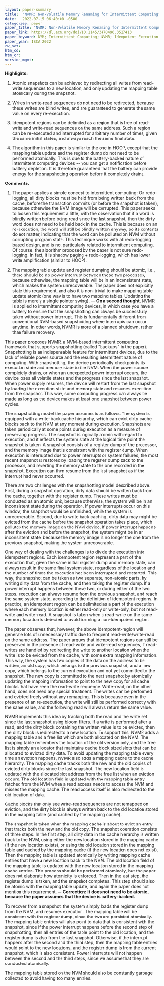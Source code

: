 ```yaml
---
layout: paper-summary
title:  "NvMR: Non-Volatile Memory Renaming for Intermittent Computing"
date:   2022-07-15 06:40:00 -0500
categories: paper
paper_title: "NvMR: Non-Volatile Memory Renaming for Intermittent Computing"
paper_link: https://dl.acm.org/doi/10.1145/3470496.3527413
paper_keyword: NVM; Intermittent Computing; NVMR; Idempotent Execution
paper_year: ISCA 2022
rw_set:
htm_cd:
htm_cr:
version_mgmt:
---
```


**Highlights:**

1. Atomic snapshots can be achieved by redirecting all writes from read-write sequences to a new location, and 
only updating the mapping table atomically during the snapshot.

2. Writes in write-read sequences do not need to be redirected, because these writes are blind writes, and 
are guaranteed to generate the same value on every re-execution.

3. Idempotent regions can be delimited as a region that is free of read-write and write-read sequences on the 
same address. Such a region can be re-executed and interrupted for arbitrary number of times, 
given the same initial states, and always reach the same final state.

4. The algorithm in this paper is similar to the one in HOOP, except that the mapping table update and the 
register dump do not need to be performed atomically. This is due to the battery-backed nature of intermittent 
computing devices -- you can get a notification before battery depletion. It is therefore guaranteed that the 
battery can provide energy for the snapshotting operation before it completely drains.

**Comments:**

1. The paper applies a simple concept to intermittent computing: On redo-logging, all dirty blocks must be held from
being written back from the cache, before the transaction commits (or before the snapshot is taken), 
because otherwise the NVM image will be corrupted.
This paper seeks to loosen this requirement a little, with the observation that if a word is blindly written
before being read since the last snapshot, then the dirty word does not need to be held back in the cache.
This is because on an re-execution, the word will still be blindly written anyway, so its contents do not matter,
indicating that the word can be polluted on NVM without corrupting program state.
This technique works with all redo-logging based design, and is not particularly related to intermittent computing.
Of course, the algorithm proposed by the paper is not pure redo-logging. In fact, it is shadow paging + redo-logging,
which has lower write amplification (similar to HOOP). 

2. The mapping table update and register dumping should be atomic, i.e., there should be no power interrupt
between these two processes, because otherwise, the mapping table will be in an inconsistent state, which
makes the system unrecoverable. The paper does not explicitly state this requirement, and also it is non-trivial
to make mapping table update atomic (one way is to have two mapping tables. Updating the table is merely a 
single pointer swing). -- **On a second thought**, NVMR is applied to intermittent computing devices, in which 
case you have a battery to ensure that the snapshotting can always be successfully taken without power interrupt.
This is fundamentally different from conventional NVM-based snapshotting where interrupts can occur anytime.
In other words, NVMR is more of a planned shutdown, rather than failure recovery.

This paper proposes NVMR, a NVM-based intermittent computing framework that supports snapshotting (called "backups"
in the paper). Snapshotting is an indispensable feature for intermittent devices, due to the lack of reliable 
power source and the resulting intermittent nature of computing. With snapshotting, the device periodically
checkpoints its execution state and memory state to the NVM. When the power source completely drains, or when an
unexpected power interrupt occurs, the device loses all volatile states and the progress since the last snapshot. 
When power supply resumes, the device will restart from the last snapshot by loading the execution state and memory
state and resumes execution from the snapshot. 
This way, some computing progress can always be made as long as the device makes at least one snapshot
between power cycles.

The snapshotting model the paper assumes is as follows. The system is equipped with a write-back cache hierarchy, 
which can evict dirty cache blocks back to the NVM at any moment during execution. 
Snapshots are taken periodically at some points during execution as a measure of preserving progress.
The snapshot is logically atomic with regard to execution, and it reflects the system state at the logical 
time point the snapshot is taken.
A snapshot consists of a register dump of the processor, and the memory image that is consistent with the 
register dump. 
When execution is interrupted due to power interrupts or system failures, the most recent snapshot is restored 
by loading the register dump back to the processor, and reverting the memory state to the one recorded in the snapshot.
Execution can then resume from the last snapshot as if the interrupt had never occurred.

There are two challenges with the snapshotting model described above. First, during a snapshot operation, dirty data
should be written back from the cache, together with the register dump. These writes must be conducted as an
atomic unit, because otherwise, the system will be in an inconsistent state during the operation. If power interrupts
occur on this window, the snapshot would be unfinished, while the system is unrecoverable.
Second, due to write back caching, dirty data may might be evicted from the cache
before the snapshot operation takes place, which pollutes the memory image on the NVM device. 
If power interrupt happens after the eviction and before the snapshot, the system might be in an inconsistent state,
because the memory image is no longer the one from the previous snapshot, making the system unrecoverable.

One way of dealing with the challenges is to divide the execution into idempotent regions. Each idempotent region
represent a part of the execution that, given the same initial register dump and memory state, 
can always result in the same final system state, regardless of the location and the number of times the 
execution has been interrupted and restarted.
This way, the snapshot can be taken as two separate, non-atomic parts, by writing dirty data from the cache, and 
then taking the register dump. If a power interrupt happens between these two, or during either of the two steps,
execution can always resume from the previous snapshot, and reach the same system state, according to the 
definition of idempotent regions.
In practice, an idempotent region can be delimited as a part of the execution where each memory location is either
read-only or write-only, but not read-write and write-read. 
A snapshot is taken when a read-write on the same memory location is detected to avoid forming a non-idempotent region.

The paper observes that, however, the above idempotent-region will generate lots of unnecessary traffic due to
frequent read-write/write-read on the same address.
The paper argues that idempotent regions can still be preserved in the presence of read-write and write-read
sequences, if read-writes are handled by redirecting the write to another location when the write
is to be evicted from the cache, with some extra mapping information. 
This way, the system has two copies of the data on the address to be written,
an old copy, which belongs to the previous snapshot, and a new copy, which belongs to the current execution and
not yet committed to the snapshot. The new copy is committed to the next snapshot by atomically updating the 
mapping information to point to the new copy for all cache blocks that have seen the read-write sequence.
Write-read, on the other hand, does not need any special treatment. The writes can be performed and 
evicted freely without any remapping. This is because even in the presence of an re-execution, the write will
still be performed correctly with the same value, and the following read will always return the same value.

NVMR implements this idea by tracking both the read and the write set since the last snapshot using bloom filters. 
If a write is performed after a read, and the dirty block containing the written value is to be evicted, then
the dirty block is redirected to a new location.
To support this, NVMR adds a mapping table and a free list which are both allocated on the NVM. The mapping table
remembers the location of the old version only, and the free list is simply an allocator that maintains cache block
sized slots that can be allocated to evicted dirty data.
To avoid updating the mapping table every time an eviction happens, NVMR also adds a mapping cache to the cache 
hierarchy. 
The mapping cache tracks both the new and the old copies of evicted dirty blocks since the last snapshot. 
The new location field is updated with the allocated slot address from the free list when an eviction occurs. 
The old location field is updated with the mapping table entry fetched from the NVM when a read access 
needs to access the NVM and misses the mapping cache. 
The read access itself is also redirected to the old location of data.

Cache blocks that only see write-read sequences are not remapped on eviction, and the dirty block is always
written back to the old location stored in the mapping table (and cached by the mapping cache).

The snapshot is taken when the mapping cache is about to evict an entry that tracks both the new and the old copy.
The snapshot operation consists of three steps. In the first step, all dirty data in the cache hierarchy is 
written back to the NVM, using either the new location stored in the mapping cache (if the new location exists), or 
using the old location stored in the mapping table and cached by the mapping cache (if the new location does not exist).
Then the mapping table is updated atomically by writing mapping cache entries that have a new location back
to the NVM. The old location field of the mapping table is updated with the new location stored in the 
mapping cache entries. This process should be performed atomically, but the paper does not elaborate how atomicity 
is enforced. 
Then in the last step, the register dump is taken, and the snapshot completes. This step should also be atomic
with the mapping table update, and again the paper does not mention this requirement.
**-- Correction: It does not need to be atomic, because the paper assumes that the device is battery-backed.**

To recover from a snapshot, the system simply loads the register dump from the NVM, and resumes execution. The 
mapping table will be consistent with the register dump, since the two are persisted atomically.
The mapping table entries will also point to data that is consistent with the snapshot, since if the power interrupt
happens before the second step of snapshotting, then all entries of the table point to the old location, and the
register dump is also from the last snapshot. Otherwise, if the interrupt happens after the second and the third
step, then the mapping table entries would point to the new locations, and the register dump is from the current 
snapshot, which is also consistent.
Power interrupts will not happen between the second and the third steps, since we assume that they are 
conducted atomically.

The mapping table stored on the NVM should also be constantly garbage collected to avoid having too many entries.
